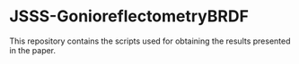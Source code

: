 # JSSS-GonioreflectometryBRDF

This repository contains the scripts used for obtaining the results presented in the paper.
